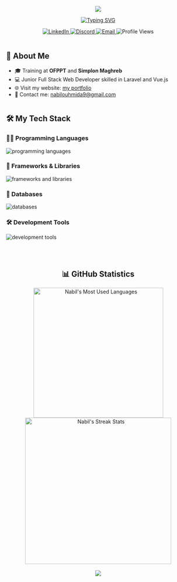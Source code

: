 <div align="center">
  <img src="https://capsule-render.vercel.app/api?type=waving&color=16db65&height=200&section=header&text=Nabil%20Ouhmida&fontSize=80&fontColor=ffffff" />

  <a href="https://git.io/typing-svg"><img src="https://readme-typing-svg.demolab.com?font=Bold&pause=1000&color=16DB65&width=435&lines=Junior FULL+STACK+WEB+DEVELOPER;JavaScript+%7C+PHP+%7C+Node.js;VUE.js+%7C+Laravel+%7C+React.js;Always+learning+new+technologies" alt="Typing SVG" /></a>

  <div>
    <a href="https://linkedin.com/in/nabilouhmida">
      <img src="https://img.shields.io/badge/LinkedIn-0077B5?style=for-the-badge&logo=linkedin&logoColor=white" alt="LinkedIn" />
    </a>
   <a href="https://discord.com/users/468394367153995776">
  <img src="https://img.shields.io/badge/Discord-7289DA?style=for-the-badge&logo=discord&logoColor=white" alt="Discord" />
</a>
    <a href="mailto:your.email@example.com">
      <img src="https://img.shields.io/badge/Email-16DB65?style=for-the-badge&logo=gmail&logoColor=white" alt="Email" />
    </a>
      <img src="https://komarev.com/ghpvc/?username=Nabil-nl&style=for-the-badge&color=16DB65" alt="Profile Views" />

  </div>

  <br />

  <div style="display: flex; align-items: flex-start; justify-content: space-between;">
    <div style="flex: 1;">
      <h2 align="left">🚀 About Me</h2>
      <ul align="left">
        <li>🎓 Training at <b>OFPPT</b> and <b>Simplon Maghreb</b></li>
        <li>💻 Junior Full Stack Web Developer skilled in Laravel and Vue.js</li>
        <li>🌐 Visit my website: <a href="YOUR_LINK_HERE">my portfolio</a></li>
        <li>📧 Contact me: <a href="mailto:nabilouhmida9@gmail.com">nabilouhmida9@gmail.com</a></li>
      </ul>
    </div>
  </div>
<div align="start">
  <h2>🛠️ My Tech Stack</h2>
  
  <h3>👨‍💻 Programming Languages</h3>
  <p>
    <img src="https://skillicons.dev/icons?i=c,js,html,css,php&theme=dark" alt="programming languages" />
  </p>
  
  <h3>🚀 Frameworks & Libraries</h3>
  <p>
    <img src="https://skillicons.dev/icons?i=vue,react,laravel,alpinejs,tailwind,bootstrap,sass,nodejs&theme=dark" alt="frameworks and libraries" />
  </p>
  
  <h3>💾 Databases</h3>
  <p>
    <img src="https://skillicons.dev/icons?i=mysql,mongodb,sqlite&theme=dark" alt="databases" />
  </p>
  
  <h3>🛠️ Development Tools</h3>
  <p>
    <img src="https://skillicons.dev/icons?i=git,github,bash,npm,postman,stackoverflow,webpack,vscode,figma&theme=dark" alt="development tools" />
  </p>

  <br/>
  

</div>
  <br />
  <div align="center">
  <h2>📊 GitHub Statistics</h2>

  <div>
    <a href="https://github.com/Nabil-nl">
      <img src="https://github-readme-stats.vercel.app/api/top-langs/?username=Nabil-nl&layout=compact&theme=react&hide_border=true&bg_color=1F222E&title_color=F85D7F&icon_color=F8D866&hide=HTML,CSS" alt="Nabil's Most Used Languages" width="355" />
    </a>
    <a href="https://github.com/Nabil-nl">
      <img src="https://github-readme-streak-stats.herokuapp.com/?user=Nabil-nl&theme=react&hide_border=true&background=1F222E&ring=F85D7F&fire=F8D866&currStreakLabel=F85D7F" alt="Nabil's Streak Stats" width="400" />
    </a>
  </div>
  <br>

  <img src="https://capsule-render.vercel.app/api?type=waving&color=16db65&height=120&section=footer" />
</div>



</div>
